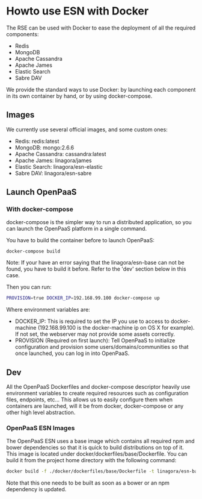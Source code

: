 # Howto use ESN with Docker

The RSE can be used with Docker to ease the deployment of all the required components:

- Redis
- MongoDB
- Apache Cassandra
- Apache James
- Elastic Search
- Sabre DAV

We provide the standard ways to use Docker: by launching each component in its own container by hand, or by using docker-compose.

## Images

We currently use several official images, and some custom ones:

- Redis: redis:latest
- MongoDB: mongo:2.6.6
- Apache Cassandra: cassandra:latest
- Apache James: linagora/james
- Elastic Search: linagora/esn-elastic
- Sabre DAV: linagora/esn-sabre

## Launch OpenPaaS

### With docker-compose

docker-compose is the simpler way to run a distributed application, so you can launch the OpenPaaS platform in a single command.

You have to build the container before to launch OpenPaaS:

```
docker-compose build
```

Note: If your have an error saying that the linagora/esn-base can not be found, you have to build it before. Refer to the 'dev' section below in this case.

Then you can run:

``` sh
PROVISION=true DOCKER_IP=192.168.99.100 docker-compose up
```

Where environment variables are:

- DOCKER_IP: This is required to set the IP you use to access to docker-machine (192.168.99.100 is the docker-machine ip on OS X for example). If not set, the webserver may not provide some assets correctly.
- PROVISION (Required on first launch): Tell OpenPaaS to initialize configuration and provision some users/domains/communities so that once launched, you can log in into OpenPaaS.

## Dev

All the OpenPaaS Dockerfiles and docker-compose descriptor heavily use environment variables to create required resources such as configuration files, endpoints, etc...
This allows us to easily configure them when containers are launched, will it be from docker, docker-compose or any other high level abstraction.

### OpenPaaS ESN Images

The OpenPaaS ESN uses a base image which contains all required npm and bower dependencies so that it is quick to build distributions on top of it.
This image is located under docker/dockerfiles/base/Dockerfile. You can build it from the project home directory with the following command:

``` sh
docker build -f ./docker/dockerfiles/base/Dockerfile -t linagora/esn-base .
```

Note that this one needs to be built as soon as a bower or an npm dependency is updated.
